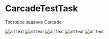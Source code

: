 # CarcadeTestTask
Тестовое задание Carcade

![alt text](https://s687sas.storage.yandex.net/rdisk/f54d8a2b6d2e518c295c7cf5e16eb16d50cd3a0d5b3810a3e562cdd07d2d0d8e/5f3dc702/ib3PP9jC5gevDvl7z-sdNWj00fI732aju4KwgMFYtLM4gSamCxJWsI7GSSsWw1YlXxJ6sVe4hU3TDKLy6wSwTA==?uid=564328615&filename=1.jpg&disposition=inline&hash=&limit=0&content_type=image%2Fjpeg&tknv=v2&owner_uid=564328615&fsize=138224&etag=e16db49b7205ea3a72864e3cff1793ff&hid=4c5496afad5eaa574790f535c1cc8a70&media_type=image&rtoken=DKHyxz1qQCmi&force_default=yes&ycrid=na-b8957ab7150df1c7094b71e62c120be4-downloader3e&ts=5ad4465de4480&s=5e6b769bdff0e43e25f0089fc85f20007bae79a71887a8769fc1df1907027b70&pb=U2FsdGVkX1_HDagtrRaKGSDo6MqNmwiged_l9vrhIgL38TDoHthM95nPe0Aso2EgRGqRYw_rwlcnvwqtzhsjTNkETuZjZ49cqRAHsbIxF1Q)
![alt text](https://s137vla.storage.yandex.net/rdisk/bc4d0b536920e426f8dc20e6f5d6fba106488a220f55a754dccd541357698fde/5f3dc713/ib3PP9jC5gevDvl7z-sdNYlJjmgW-3xGNCHhU5X_ge2Y8b1PceHbaeVXwJompmi9sv9CK4LBuFVrWepe_hj-9w==?uid=564328615&filename=2.jpg&disposition=inline&hash=&limit=0&content_type=image%2Fjpeg&tknv=v2&owner_uid=564328615&etag=d86718b8a34d2dbcc91aceb8d3e7235b&fsize=146152&hid=6bd92e2f303c3dc7478b5793e11c9f87&media_type=image&rtoken=ErO5NFps5EMT&force_default=yes&ycrid=na-bf91b3c7e054c27d0fc7f5d84e8363f7-downloader3e&ts=5ad4466e1aac0&s=99dde82b2d42418e87025f112df842f11f112c597f9d99e811b374cbb903f880&pb=U2FsdGVkX18fsiHGOEYDJ0ryjHE_mdk7pPEqAZYZaFDcVw5Od1cQeNd8bv1VSJmMPhJPzLvr8EWxNzPVBY8Pu_k093HkfoUKdvaMx1zYIMk)
![alt text](https://s152vla.storage.yandex.net/rdisk/90810520ea906c1960f9d3c7203646691904dc98ffbca858ddc2649f387ac6a5/5f3dc71f/ib3PP9jC5gevDvl7z-sdNcPuEsGi1zFt4eX9jndEDAbeEETjHvX_ZAJxlQ-TK-LG5Fxh1r_Wbck9OAEAvsCmWg==?uid=564328615&filename=3.jpg&disposition=inline&hash=&limit=0&content_type=image%2Fjpeg&tknv=v2&owner_uid=564328615&fsize=110825&media_type=image&etag=0c747490eb49c1c787a9d916f8640b93&hid=569207b308f551a582f59e7d4beb6275&rtoken=dbthMNEGGBgq&force_default=yes&ycrid=na-6d5d5fdf186388312275db5a393551f5-downloader3e&ts=5ad446798c5c0&s=eaa2e163e241e5804ee0b2266c2166990046c22e7001830b630c2f069196db61&pb=U2FsdGVkX1-GTqUKlk_a5YGmKmJnuLp1buccSkcqtY4SxyqaC0hGp473ASirH5BVpBxkJ6k6wk1lWiTD2fMdwCzL10RYjrly4kbMC04ajGw)
![alt text](https://s282iva.storage.yandex.net/rdisk/2f522c8d78634f760ed5fd11824c5373e6691a8f6b1dc31ec0f3b4c66fd8d99c/5f3dc730/ib3PP9jC5gevDvl7z-sdNTvG4zXkHAVAXcmDQUvWpO87DszxYPoxRkefIQy58AxcyeehsuX0GH5120qoMGBwnw==?uid=564328615&filename=4.jpg&disposition=inline&hash=&limit=0&content_type=image%2Fjpeg&tknv=v2&owner_uid=564328615&media_type=image&fsize=83578&hid=05cb9a5aa4c6e906f3b0bca32b4e2d75&etag=7fd2dc28c6e8fd4040a20acb5587c563&rtoken=JYBEJ4kcU3v2&force_default=yes&ycrid=na-e73243395a96de390a386273722be671-downloader3e&ts=5ad44688ce9c0&s=e08883fe3466f0efbd51d139f24955d72eb1027242093830ef7f90cd6a16cace&pb=U2FsdGVkX19IA6CiEBDv4QIh98JQ2sgFW1rq_Vu39IEeuNK8wAZoKor_5vV91BQxzDCI_-UxynJh2g1Y3UTXVHtsGdjGSwG9F5ReR6BFiEQ)
![alt text](https://s673sas.storage.yandex.net/rdisk/9aa0bcefb2759b8ed7a6970e770de49a4e995aabd564fffc33c4f4a865c61098/5f3dc73d/ib3PP9jC5gevDvl7z-sdNbdUYoXf4hfwxPfnxdszKPIw05FBJU0-0ModG77BsLJ-J93Nh81wrVwGOxo9VIn5nQ==?uid=564328615&filename=5.jpg&disposition=inline&hash=&limit=0&content_type=image%2Fjpeg&tknv=v2&owner_uid=564328615&media_type=image&fsize=83970&hid=0b408bae34c07d72e506c29ab4e18724&etag=0ebe1dba7d892912461ad94dfb868e23&rtoken=lAEDEiY4sz6Z&force_default=yes&ycrid=na-e71e238dd368e8179477d3934e76eb84-downloader3e&ts=5ad4469534700&s=789bfa0f3da6c97f8f284cb7db8236cfec3bbc0d22026703b1b6eb6b6d9999c6&pb=U2FsdGVkX19GAs8vRYNwne0nN9dwxnlP2zx6adsM0aghIP-vf71zBDPfCtihEXD2cjMGZ1kakVlEhpZE_onjLjruQ3ZfY-chD3BchmWELw4)
